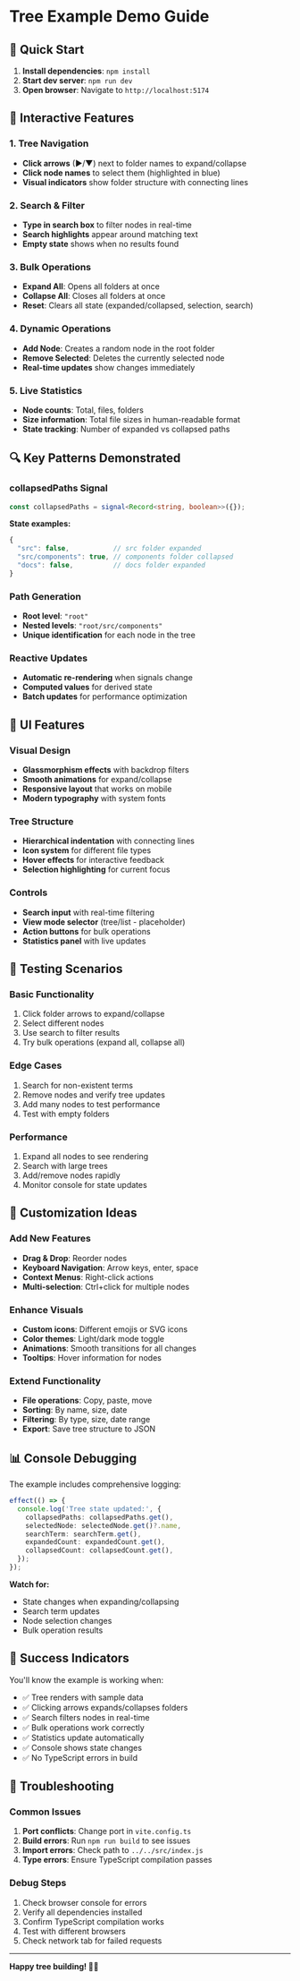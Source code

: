 # Tree Example Demo Guide

## 🚀 Quick Start

1. **Install dependencies**: `npm install`
2. **Start dev server**: `npm run dev`
3. **Open browser**: Navigate to `http://localhost:5174`

## 🎯 Interactive Features

### 1. Tree Navigation

- **Click arrows** (▶/▼) next to folder names to expand/collapse
- **Click node names** to select them (highlighted in blue)
- **Visual indicators** show folder structure with connecting lines

### 2. Search & Filter

- **Type in search box** to filter nodes in real-time
- **Search highlights** appear around matching text
- **Empty state** shows when no results found

### 3. Bulk Operations

- **Expand All**: Opens all folders at once
- **Collapse All**: Closes all folders at once
- **Reset**: Clears all state (expanded/collapsed, selection, search)

### 4. Dynamic Operations

- **Add Node**: Creates a random node in the root folder
- **Remove Selected**: Deletes the currently selected node
- **Real-time updates** show changes immediately

### 5. Live Statistics

- **Node counts**: Total, files, folders
- **Size information**: Total file sizes in human-readable format
- **State tracking**: Number of expanded vs collapsed paths

## 🔍 Key Patterns Demonstrated

### collapsedPaths Signal

```typescript
const collapsedPaths = signal<Record<string, boolean>>({});
```

**State examples:**

```typescript
{
  "src": false,           // src folder expanded
  "src/components": true, // components folder collapsed
  "docs": false,          // docs folder expanded
}
```

### Path Generation

- **Root level**: `"root"`
- **Nested levels**: `"root/src/components"`
- **Unique identification** for each node in the tree

### Reactive Updates

- **Automatic re-rendering** when signals change
- **Computed values** for derived state
- **Batch updates** for performance optimization

## 🎨 UI Features

### Visual Design

- **Glassmorphism effects** with backdrop filters
- **Smooth animations** for expand/collapse
- **Responsive layout** that works on mobile
- **Modern typography** with system fonts

### Tree Structure

- **Hierarchical indentation** with connecting lines
- **Icon system** for different file types
- **Hover effects** for interactive feedback
- **Selection highlighting** for current focus

### Controls

- **Search input** with real-time filtering
- **View mode selector** (tree/list - placeholder)
- **Action buttons** for bulk operations
- **Statistics panel** with live updates

## 🧪 Testing Scenarios

### Basic Functionality

1. Click folder arrows to expand/collapse
2. Select different nodes
3. Use search to filter results
4. Try bulk operations (expand all, collapse all)

### Edge Cases

1. Search for non-existent terms
2. Remove nodes and verify tree updates
3. Add many nodes to test performance
4. Test with empty folders

### Performance

1. Expand all nodes to see rendering
2. Search with large trees
3. Add/remove nodes rapidly
4. Monitor console for state updates

## 🔧 Customization Ideas

### Add New Features

- **Drag & Drop**: Reorder nodes
- **Keyboard Navigation**: Arrow keys, enter, space
- **Context Menus**: Right-click actions
- **Multi-selection**: Ctrl+click for multiple nodes

### Enhance Visuals

- **Custom icons**: Different emojis or SVG icons
- **Color themes**: Light/dark mode toggle
- **Animations**: Smooth transitions for all changes
- **Tooltips**: Hover information for nodes

### Extend Functionality

- **File operations**: Copy, paste, move
- **Sorting**: By name, size, date
- **Filtering**: By type, size, date range
- **Export**: Save tree structure to JSON

## 📊 Console Debugging

The example includes comprehensive logging:

```typescript
effect(() => {
  console.log('Tree state updated:', {
    collapsedPaths: collapsedPaths.get(),
    selectedNode: selectedNode.get()?.name,
    searchTerm: searchTerm.get(),
    expandedCount: expandedCount.get(),
    collapsedCount: collapsedCount.get(),
  });
});
```

**Watch for:**

- State changes when expanding/collapsing
- Search term updates
- Node selection changes
- Bulk operation results

## 🎉 Success Indicators

You'll know the example is working when:

- ✅ Tree renders with sample data
- ✅ Clicking arrows expands/collapses folders
- ✅ Search filters nodes in real-time
- ✅ Bulk operations work correctly
- ✅ Statistics update automatically
- ✅ Console shows state changes
- ✅ No TypeScript errors in build

## 🚨 Troubleshooting

### Common Issues

1. **Port conflicts**: Change port in `vite.config.ts`
2. **Build errors**: Run `npm run build` to see issues
3. **Import errors**: Check path to `../../src/index.js`
4. **Type errors**: Ensure TypeScript compilation passes

### Debug Steps

1. Check browser console for errors
2. Verify all dependencies installed
3. Confirm TypeScript compilation works
4. Test with different browsers
5. Check network tab for failed requests

---

**Happy tree building! 🌳✨**
